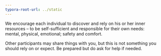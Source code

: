 ```yaml
---
typora-root-url: ../static
---
```


We encourage each individual to discover and rely on his or her inner resources – to be self-sufficient and responsible for their own needs: mental, physical, emotional; safety and comfort.

Other participants may share things with you, but this is not something you should rely on or expect.  Be prepared but do ask for help if needed.

